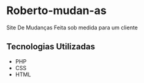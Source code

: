 # Roberto-mudan-as
Site De Mudanças Feita sob medida para um cliente

## Tecnologias Utilizadas 

- PHP
- CSS
- HTML

